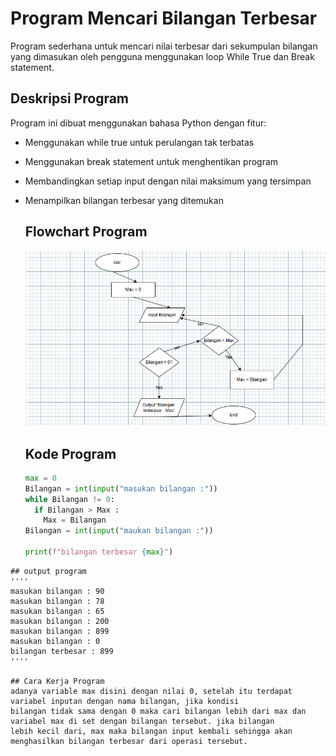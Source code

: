 # Program Mencari Bilangan Terbesar
Program sederhana untuk mencari nilai terbesar dari sekumpulan bilangan yang dimasukan oleh pengguna menggunakan loop 
While True dan Break statement. 
## Deskripsi Program 
Program ini dibuat menggunakan bahasa Python dengan fitur:

- Menggunakan while true untuk perulangan tak terbatas
- Menggunakan break statement untuk menghentikan program
- Membandingkan setiap input dengan nilai maksimum yang tersimpan
- Menampilkan bilangan terbesar yang ditemukan

  ## Flowchart Program
  ![Flowchart](Flowchart.png)

  ## Kode Program
  ```Python
  max = 0
  Bilangan = int(input("masukan bilangan :"))
  while Bilangan != 0:
    if Bilangan > Max :
      Max = Bilangan
  Bilangan = int(input("maukan bilangan :"))

  print(f"bilangan terbesar {max}")
  ```
  
```
## output program 
''''
masukan bilangan : 90
masukan bilangan : 78
masukan bilangan : 65
masukan bilangan : 200
masukan bilangan : 899
masukan bilangan : 0
bilangan terbesar : 899
''''

## Cara Kerja Program 
adanya variable max disini dengan nilai 0, setelah itu terdapat variabel inputan dengan nama bilangan, jika kondisi
bilangan tidak sama dengan 0 maka cari bilangan lebih dari max dan variabel max di set dengan bilangan tersebut. jika bilangan
lebih kecil dari, max maka bilangan input kembali sehingga akan menghasilkan bilangan terbesar dari operasi tersebut.
